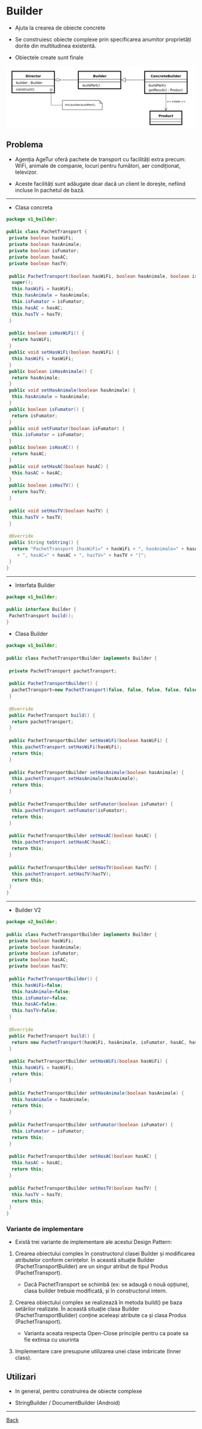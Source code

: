 # Builder

- Ajuta la crearea de obiecte concrete

- Se construiesc obiecte complexe prin specificarea anumitor proprietăți dorite din multitudinea existentă.

- Obiectele create sunt finale

![Builder Diagram](../img/Builder.png)

## Problema

- Agenția AgeTur oferă pachete de transport cu facilități extra precum: WiFi, animale de companie, locuri pentru fumători, aer condiționat, televizor.

- Aceste facilități sunt adăugate doar dacă un client le dorește, nefiind incluse în pachetul de bază.

---

- Clasa concreta

```java
package v1_builder;

public class PachetTransport {
 private boolean hasWiFi;
 private boolean hasAnimale;
 private boolean isFumator;
 private boolean hasAC;
 private boolean hasTV; 
 
 public PachetTransport(boolean hasWiFi, boolean hasAnimale, boolean isFumator, boolean hasAC, boolean hasTV) {
  super();
  this.hasWiFi = hasWiFi;
  this.hasAnimale = hasAnimale;
  this.isFumator = isFumator;
  this.hasAC = hasAC;
  this.hasTV = hasTV;
 }
 
 public boolean isHasWiFi() {
  return hasWiFi;
 }
 public void setHasWiFi(boolean hasWiFi) {
  this.hasWiFi = hasWiFi;
 }
 public boolean isHasAnimale() {
  return hasAnimale;
 }
 public void setHasAnimale(boolean hasAnimale) {
  this.hasAnimale = hasAnimale;
 }
 public boolean isFumator() {
  return isFumator;
 }
 public void setFumator(boolean isFumator) {
  this.isFumator = isFumator;
 }
 public boolean isHasAC() {
  return hasAC;
 }
 public void setHasAC(boolean hasAC) {
  this.hasAC = hasAC;
 }
 public boolean isHasTV() {
  return hasTV;
 }

 public void setHasTV(boolean hasTV) {
  this.hasTV = hasTV;
 } 

 @Override
 public String toString() {
  return "PachetTransport [hasWiFi=" + hasWiFi + ", hasAnimale=" + hasAnimale + ", isFumator=" + isFumator
    + ", hasAC=" + hasAC + ", hasTV=" + hasTV + "]";
 }
}
```

---

- Interfata Builder

```java
package v1_builder;

public interface Builder {
 PachetTransport build();
}
```

- Clasa Builder

```java
package v1_builder;

public class PachetTransportBuilder implements Builder {

 private PachetTransport pachetTransport;
 
 public PachetTransportBuilder() {
  pachetTransport=new PachetTransport(false, false, false, false, false);
 }
 
 @Override
 public PachetTransport build() {
  return pachetTransport;
 }
 
 public PachetTransportBuilder setHasWiFi(boolean hasWiFi) {
  this.pachetTransport.setHasWiFi(hasWiFi);
  return this;
 }
 
 public PachetTransportBuilder setHasAnimale(boolean hasAnimale) {
  this.pachetTransport.setHasAnimale(hasAnimale);
  return this;
 }

 public PachetTransportBuilder setFumator(boolean isFumator) {
  this.pachetTransport.setFumator(isFumator);
  return this;
 } 

 public PachetTransportBuilder setHasAC(boolean hasAC) {
  this.pachetTransport.setHasAC(hasAC);
  return this;
 }
 
 public PachetTransportBuilder setHasTV(boolean hasTV) {
  this.pachetTransport.setHasTV(hasTV);
  return this;
 }
}
```

---

- Builder V2

```java
package v2_builder;

public class PachetTransportBuilder implements Builder {
 private boolean hasWiFi;
 private boolean hasAnimale;
 private boolean isFumator;
 private boolean hasAC;
 private boolean hasTV;
 
 public PachetTransportBuilder() {
  this.hasWiFi=false;
  this.hasAnimale=false;
  this.isFumator=false;
  this.hasAC=false;
  this.hasTV=false;
 }
 
 @Override
 public PachetTransport build() {
  return new PachetTransport(hasWiFi, hasAnimale, isFumator, hasAC, hasTV);
 }

 public PachetTransportBuilder setHasWiFi(boolean hasWiFi) {
  this.hasWiFi = hasWiFi;
  return this;
 }

 public PachetTransportBuilder setHasAnimale(boolean hasAnimale) {
  this.hasAnimale = hasAnimale;
  return this;
 }

 public PachetTransportBuilder setFumator(boolean isFumator) {
  this.isFumator = isFumator;
  return this;
 }

 public PachetTransportBuilder setHasAC(boolean hasAC) {
  this.hasAC = hasAC;
  return this;
 }

 public PachetTransportBuilder setHasTV(boolean hasTV) {
  this.hasTV = hasTV;
  return this;
 } 
}
```

### Variante de implementare

- Există trei variante de implementare ale acestui Design Pattern:

1. Crearea obiectului complex în constructorul clasei Builder și modificarea atributelor conform cerințelor. În această situație Builder (PachetTransportBuilder) are un singur atribut de tipul Produs (PachetTransport).
    - Dacă PachetTransport se schimbă (ex: se adaugă o nouă opțiune), clasa builder trebuie modificată, și în constructorul intern.

2. Crearea obiectului complex se realizează în metoda build() pe baza setărilor realizate. În această situație clasa Builder (PachetTransportBuilder) conține aceleași atribute ca și clasa Produs (PachetTransport).
    - Varianta aceata respecta Open-Close principle pentru ca poate sa fie extinsa cu usurinta

3. Implementare care presupune utilizarea unei clase imbricate (Inner class).

## Utilizari

- In general, pentru construirea de obiecte complexe

- StringBuilder / DocumentBuilder (Android)

---

[Back](0_IntroducereainDesignPatterns(1))
